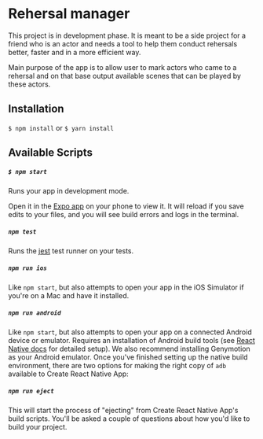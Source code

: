 # Rehersal manager
This project is in development phase. It is meant to be a side project for a friend who is an actor and needs a tool to help them conduct rehersals better, faster and in a more efficient way.

Main purpose of the app is to allow user to mark actors who came to a rehersal and on that base output available scenes that can be played by these actors.

## Installation
`$ npm install`
or
`$ yarn install`

## Available Scripts
##### `$ npm start`

Runs your app in development mode.

Open it in the [Expo app](https://expo.io) on your phone to view it. It will reload if you save edits to your files, and you will see build errors and logs in the terminal.

##### `npm test`

Runs the [jest](https://github.com/facebook/jest) test runner on your tests.

##### `npm run ios`

Like `npm start`, but also attempts to open your app in the iOS Simulator if you're on a Mac and have it installed.

##### `npm run android`

Like `npm start`, but also attempts to open your app on a connected Android device or emulator. Requires an installation of Android build tools (see [React Native docs](https://facebook.github.io/react-native/docs/getting-started.html) for detailed setup). We also recommend installing Genymotion as your Android emulator. Once you've finished setting up the native build environment, there are two options for making the right copy of `adb` available to Create React Native App:



##### `npm run eject`

This will start the process of "ejecting" from Create React Native App's build scripts. You'll be asked a couple of questions about how you'd like to build your project.

